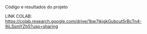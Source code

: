 Código e resultados do projeto

LINK COLAB: https://colab.research.google.com/drive/1bw7jkjgkGubcut5rBcTn4-9iLSsmYZh5?usp=sharing
